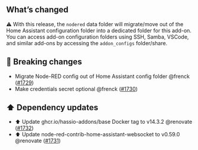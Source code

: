 ## What’s changed

⚠️ With this release, the `nodered` data folder will migrate/move out of the Home Assistant configuration folder into a dedicated folder for this add-on. You can access add-on configuration folders using SSH, Samba, VSCode, and similar add-ons by accessing the `addon_configs` folder/share.

## 🚨 Breaking changes

- Migrate Node-RED config out of Home Assistant config folder @frenck ([#1729](https://github.com/hassio-addons/addon-node-red/pull/1729))
- Make credentials secret optional @frenck ([#1730](https://github.com/hassio-addons/addon-node-red/pull/1730))

## ⬆️ Dependency updates

- ⬆️ Update ghcr.io/hassio-addons/base Docker tag to v14.3.2 @renovate ([#1732](https://github.com/hassio-addons/addon-node-red/pull/1732))
- ⬆️ Update node-red-contrib-home-assistant-websocket to v0.59.0 @renovate ([#1731](https://github.com/hassio-addons/addon-node-red/pull/1731))
